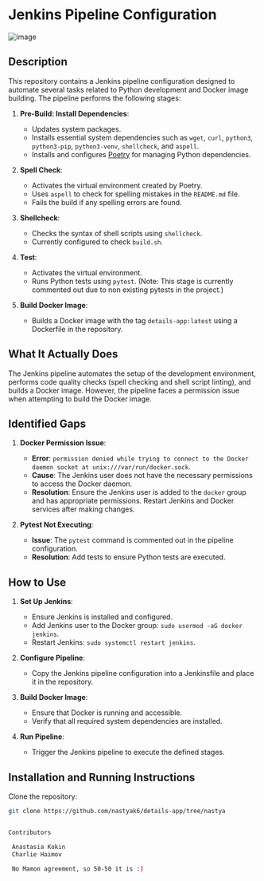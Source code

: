 # Jenkins Pipeline Configuration
![image](https://github.com/user-attachments/assets/d5ba7c2d-6c93-4f5e-ba47-39ddddeaf339)


## Description

This repository contains a Jenkins pipeline configuration designed to automate several tasks related to Python development and Docker image building. The pipeline performs the following stages:

1. **Pre-Build: Install Dependencies**:
   - Updates system packages.
   - Installs essential system dependencies such as `wget`, `curl`, `python3`, `python3-pip`, `python3-venv`, `shellcheck`, and `aspell`.
   - Installs and configures [Poetry](https://python-poetry.org/) for managing Python dependencies.

2. **Spell Check**:
   - Activates the virtual environment created by Poetry.
   - Uses `aspell` to check for spelling mistakes in the `README.md` file.
   - Fails the build if any spelling errors are found.

3. **Shellcheck**:
   - Checks the syntax of shell scripts using `shellcheck`.
   - Currently configured to check `build.sh`.

4. **Test**:
   - Activates the virtual environment.
   - Runs Python tests using `pytest`. (Note: This stage is currently commented out due to non existing pytests in the project.)

5. **Build Docker Image**:
   - Builds a Docker image with the tag `details-app:latest` using a Dockerfile in the repository.

## What It Actually Does

The Jenkins pipeline automates the setup of the development environment, performs code quality checks (spell checking and shell script linting), and builds a Docker image. However, the pipeline faces a permission issue when attempting to build the Docker image.

## Identified Gaps

1. **Docker Permission Issue**:
   - **Error**: `permission denied while trying to connect to the Docker daemon socket at unix:///var/run/docker.sock`.
   - **Cause**: The Jenkins user does not have the necessary permissions to access the Docker daemon.
   - **Resolution**: Ensure the Jenkins user is added to the `docker` group and has appropriate permissions. Restart Jenkins and Docker services after making changes.

2. **Pytest Not Executing**:
   - **Issue**: The `pytest` command is commented out in the pipeline configuration.
   - **Resolution**: Add tests to ensure Python tests are executed.

## How to Use

1. **Set Up Jenkins**:
   - Ensure Jenkins is installed and configured.
   - Add Jenkins user to the Docker group: `sudo usermod -aG docker jenkins`.
   - Restart Jenkins: `sudo systemctl restart jenkins`.

2. **Configure Pipeline**:
   - Copy the Jenkins pipeline configuration into a Jenkinsfile and place it in the repository.

3. **Build Docker Image**:
   - Ensure that Docker is running and accessible.
   - Verify that all required system dependencies are installed.

4. **Run Pipeline**:
   - Trigger the Jenkins pipeline to execute the defined stages.

## Installation and Running Instructions

Clone the repository:

   ```sh
   git clone https://github.com/nastyak6/details-app/tree/nastya


Contributors

    Anastasia Kokin
    Charlie Haimov

    No Mamon agreement, so 50-50 it is :)
